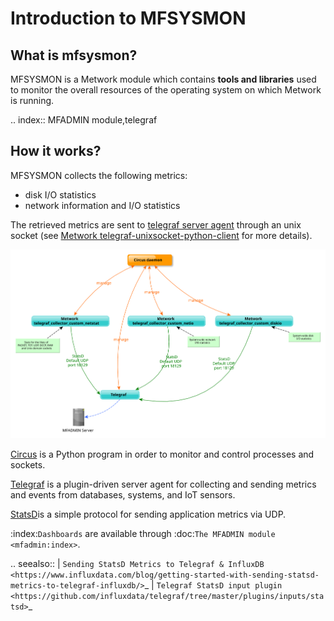 # Introduction to MFSYSMON


## What is mfsysmon?

MFSYSMON is a Metwork module which contains **tools and libraries** used to monitor the overall resources of the operating system on which Metwork is running.

.. index:: MFADMIN module,telegraf
## How it works?

MFSYSMON collects the following metrics:
- disk I/O statistics
- network information and I/O statistics

The retrieved metrics are sent to [telegraf server agent](https://www.influxdata.com/time-series-platform/telegraf/) through an unix socket (see [Metwork telegraf-unixsocket-python-client](https://github.com/metwork-framework/telegraf-unixsocket-python-client) for more details).

![image](./_images/overall_architecture.svg)

[Circus](https://circus.readthedocs.io/en/latest/) is a Python program in order to monitor and control processes and sockets.

[Telegraf](https://docs.influxdata.com/telegraf/) is a plugin-driven server agent for collecting and sending metrics and events from databases, systems, and IoT sensors.

[StatsD](https://github.com/statsd/statsd)is a simple protocol for sending application metrics via UDP.

:index:`Dashboards` are available through :doc:`The MFADMIN module <mfadmin:index>`.

.. seealso::
    | `Sending StatsD Metrics to Telegraf & InfluxDB <https://www.influxdata.com/blog/getting-started-with-sending-statsd-metrics-to-telegraf-influxdb/>`_
    | `Telegraf StatsD input plugin <https://github.com/influxdata/telegraf/tree/master/plugins/inputs/statsd>`_ 

<!--
Intentional comment to prevent m2r from generating bad rst statements when the file ends with a block .. xxx ::
-->

